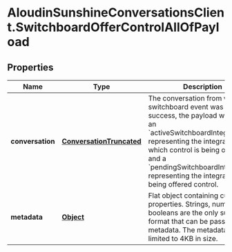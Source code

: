 # AloudinSunshineConversationsClient.SwitchboardOfferControlAllOfPayload

## Properties

Name | Type | Description | Notes
------------ | ------------- | ------------- | -------------
**conversation** | [**ConversationTruncated**](ConversationTruncated.md) | The conversation from which the switchboard event was fired. On success, the payload will include an &#x60;activeSwitchboardIntegration&#x60;, representing the integration from which control is being offered, and a &#x60;pendingSwitchboardIntegration&#x60;, representing the integration being offered control. | [optional] 
**metadata** | [**Object**](.md) | Flat object containing custom properties. Strings, numbers and booleans  are the only supported format that can be passed to metadata. The metadata is limited to 4KB in size.  | [optional] 


